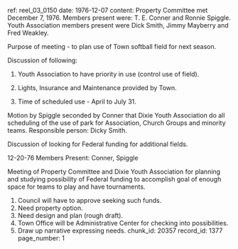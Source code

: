 ref: reel_03_0150
date: 1976-12-07
content: Property Committee met December 7, 1976. Members present were: T. E. Conner and Ronnie Spiggle. Youth Association members present were Dick Smith, Jimmy Mayberry and Fred Weakley.

Purpose of meeting - to plan use of Town softball field for next season.

Discussion of following:
1. Youth Association to have priority in use (control use of field).

2. Lights, Insurance and Maintenance provided by Town.

3. Time of scheduled use - April to July 31.

Motion by Spiggle seconded by Conner that Dixie Youth Association do all scheduling of the use of park for Association, Church Groups and minority teams. Responsible person: Dicky Smith.

Discussion of looking for Federal funding for additional fields.

12-20-76 Members Present: Conner, Spiggle

Meeting of Property Committee and Dixie Youth Association for planning and studying possibility of Federal funding to accomplish goal of enough space for teams to play and have tournaments.

1. Council will have to approve seeking such funds.
2. Need property option.
3. Need design and plan (rough draft).
4. Town Office will be Administrative Center for checking into possibilities.
5. Draw up narrative expressing needs.
chunk_id: 20357
record_id: 1377
page_number: 1

